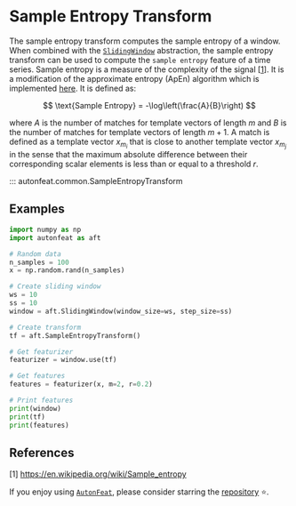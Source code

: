 <!-- 
MIT License

Copyright (c) 2023 Carnegie Mellon University, Auton Lab

Permission is hereby granted, free of charge, to any person obtaining a copy
of this software and associated documentation files (the "Software"), to deal
in the Software without restriction, including without limitation the rights
to use, copy, modify, merge, publish, distribute, sublicense, and/or sell
copies of the Software, and to permit persons to whom the Software is
furnished to do so, subject to the following conditions:

The above copyright notice and this permission notice shall be included in all
copies or substantial portions of the Software.

THE SOFTWARE IS PROVIDED "AS IS", WITHOUT WARRANTY OF ANY KIND, EXPRESS OR
IMPLIED, INCLUDING BUT NOT LIMITED TO THE WARRANTIES OF MERCHANTABILITY,
FITNESS FOR A PARTICULAR PURPOSE AND NONINFRINGEMENT. IN NO EVENT SHALL THE
AUTHORS OR COPYRIGHT HOLDERS BE LIABLE FOR ANY CLAIM, DAMAGES OR OTHER
LIABILITY, WHETHER IN AN ACTION OF CONTRACT, TORT OR OTHERWISE, ARISING FROM,
OUT OF OR IN CONNECTION WITH THE SOFTWARE OR THE USE OR OTHER DEALINGS IN THE
SOFTWARE.
-->

# Sample Entropy Transform

The sample entropy transform computes the sample entropy of a window. When combined with the [`SlidingWindow`](../core/fixed_window.md) abstraction, the sample entropy transform can be used to compute the `sample entropy` feature of a time series. Sample entropy is a measure of the complexity of the signal [[1](https://en.wikipedia.org/wiki/Sample_entropy)]. It is a modification of the approximate entropy (ApEn) algorithm which is implemented [here](approx_entropy_transform.md). It is defined as:

$$
\text{Sample Entropy} = -\log\left(\frac{A}{B}\right)
$$

where $A$ is the number of matches for template vectors of length $m$ and $B$ is the number of matches for template vectors of length $m + 1$. A match is defined as a template vector $x_{m_i}$ that is close to another template vector $x_{m_j}$ in the sense that the maximum absolute difference between their corresponding scalar elements is less than or equal to a threshold $r$.

::: autonfeat.common.SampleEntropyTransform
      

## Examples

```python
import numpy as np
import autonfeat as aft

# Random data
n_samples = 100
x = np.random.rand(n_samples)

# Create sliding window
ws = 10
ss = 10
window = aft.SlidingWindow(window_size=ws, step_size=ss)

# Create transform
tf = aft.SampleEntropyTransform()

# Get featurizer
featurizer = window.use(tf)

# Get features
features = featurizer(x, m=2, r=0.2)

# Print features
print(window)
print(tf)
print(features)
```

## References

[1] https://en.wikipedia.org/wiki/Sample_entropy


If you enjoy using [`AutonFeat`](../../index.md), please consider starring the [repository](https://github.com/autonlab/AutonFeat) ⭐️.